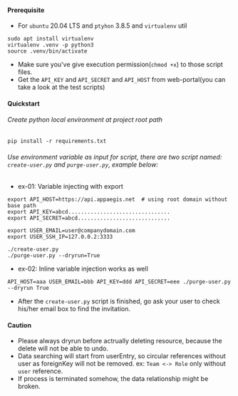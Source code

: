 #### Prerequisite

- For `ubuntu` 20.04 LTS and `ptyhon` 3.8.5 and `virtualenv` util
```
sudo apt install virtualenv
virtualenv .venv -p python3
source .venv/bin/activate
```
- Make sure you've give execution permission(`chmod +x`) to those script files.
- Get the `API_KEY` and `API_SECRET` and `API_HOST` from web-portal(you can take a look at the test scripts)

#### Quickstart

###### Create python local environment at project root path

```
pip install -r requirements.txt
```

###### Use environment variable as input for script, there are two script named: `create-user.py` and `purge-user.py`, example below:
- ex-01: Variable injecting with export 

```
export API_HOST=https://api.appaegis.net  # using root domain without base path
export API_KEY=abcd................................
export API_SECRET=abcd.............................

export USER_EMAIL=user@companydomain.com
export USER_SSH_IP=127.0.0.2:3333

./create-user.py
./purge-user.py --dryrun=True
```

- ex-02: Inline variable injection works as well

```
API_HOST=aaa USER_EMAIL=bbb API_KEY=ddd API_SECRET=eee ./purge-user.py --dryrun True
```

- After the `create-user.py` script is finished, go ask your user to check his/her email box to find the invitation.

#### Caution

- Please always dryrun before actrually deleting resource, because the delete will not be able to undo.
- Data searching will start from userEntry, so circular references without user as foreignKey will not be removed. ex: `Team <-> Role` only without `user` reference.
- If process is terminated somehow, the data relationship might be broken.

